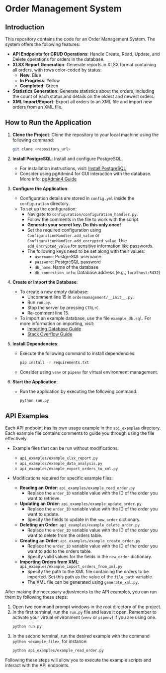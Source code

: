 # Order Management System

## Introduction

This repository contains the code for an Order Management System. The system offers the following features:

- **API Endpoints for CRUD Operations**: Handle Create, Read, Update, and Delete operations for orders in the database.
- **XLSX Report Generation**: Generate reports in XLSX format containing all orders, with rows color-coded by status:
  - **New**: Blue
  - **In Progress**: Yellow
  - **Completed**: Green
- **Statistics Generation**: Generate statistics about the orders, including the count of each status and details on the oldest and newest orders.
- **XML Import/Export**: Export all orders to an XML file and import new orders from an XML file.

## How to Run the Application

1. **Clone the Project**: Clone the repository to your local machine using the following command:
    ```sh
    git clone <repository_url>
    ```

2. **Install PostgreSQL**: Install and configure PostgreSQL.
   - For installation instructions, visit: [Install PostgreSQL](https://www.w3schools.com/postgresql/postgresql_install.php)
   - Consider using pgAdmin4 for GUI interaction with the database. More info: [pgAdmin4 Guide](https://www.w3schools.com/postgresql/postgresql_pgadmin4.php)

3. **Configure the Application**:
   - Configuration details are stored in `config.yml` inside the `configuration` directory.
   - To set up the configuration:
     - Navigate to `configuration/configuration_handler.py`.
     - Follow the comments in the file to work with the script.
     - **Generate your secret key. Do this only once!**
     - Set the required configuration using `ConfigurationHandler.add_value` or `ConfigurationHandler.add_encrypted_value`. Use `add_encrypted_value` for sensitive information like passwords.
     - The following keys need to be set along with their values:
       - `username`: PostgreSQL username
       - `password`: PostgreSQL password
       - `db_name`: Name of the database
       - `db_connection_info`: Database address (e.g., `localhost:5432`)

4. **Create or Import the Database**:
   - To create a new empty database:
     - Uncomment line 15 in `ordermanagement/__init__.py`.
     - Run `run.py`.
     - Stop the server by pressing `CTRL+C`.
     - Re-comment line 15.
   - To import an example database, use the file `example_db.sql`. For more information on importing, visit:
     - [Importing Database Guide](https://postgrespro.com/list/thread-id/2365052)
     - [Stack Overflow Guide](https://stackoverflow.com/questions/51566090/how-to-import-a-schema-sql-file-using-pgadmin-4)

5. **Install Dependencies**:
   - Execute the following command to install dependencies:
     ```sh
     pip install -r requirements.txt
     ```
   - Consider using `venv` or `pipenv` for virtual environment management.

6. **Start the Application**:
   - Run the application by executing the following command:
     ```sh
     python run.py
     ```

## API Examples

Each API endpoint has its own usage example in the `api_examples` directory. Each example file contains comments to guide you through using the file effectively.

- Example files that can be run without modifications:
  - `api_examples/example_xlsx_report.py`
  - `api_examples/example_data_analysis.py`
  - `api_examples/example_export_orders_to_xml.py`

- Modifications required for specific example files:
  - **Reading an Order**: `api_examples/example_read_order.py`
    - Replace the `order_ID` variable value with the ID of the order you want to retrieve.
  - **Updating an Order**: `api_examples/example_update_order.py`
    - Replace the `order_ID` variable value with the ID of the order you want to update.
    - Specify the fields to update in the `new_order` dictionary.
  - **Deleting an Order**: `api_examples/example_delete_order.py`
    - Replace the `order_ID` variable value with the ID of the order you want to delete from the orders table.
  - **Creating an Order**: `api_examples/example_create_order.py`
    - Replace the `order_ID` variable value with the ID of the order you want to add to the orders table.
    - Specify valid values for the fields in the `new_order` dictionary.
  - **Importing Orders from XML**: `api_examples/example_import_orders_from_xml.py`
    - Specify the path to the XML file containing the orders to be imported. Set this path as the value of the `file_path` variable.
    - The XML file can be generated using `generate_xml.py`.

After making the necessary adjustments to the API examples, you can run them by following these steps:

1. Open two command prompt windows in the root directory of the project.
2. In the first terminal, run the `run.py` file and leave it open. Remember to activate your virtual environment (`venv` or `pipenv`) if you are using one.
    ```sh
    python run.py
    ```
3. In the second terminal, run the desired example with the command `python <example_file>`, for instance:
    ```sh
    python api_examples/example_read_order.py
    ```

Following these steps will allow you to execute the example scripts and interact with the API endpoints.
